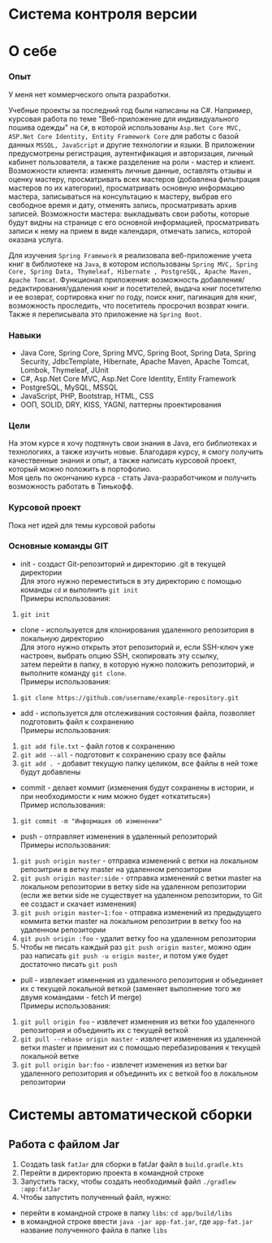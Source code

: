 # Система контроля версии
# О себе
### Опыт 
У меня нет коммерческого опыта разработки. <br/>

Учебные проекты за последний год были написаны на C#. Например, курсовая работа по теме "Веб-приложение для индивидуального пошива одежды" на `C#`, в которой использованы `Asp.Net Core MVC,  ASP.Net Core Identity, Entity Framework Core` для работы с базой данных `MSSQL, JavaScript` и другие технологии и языки. В приложении предусмотрены регистрация, аутентификация и авторизация, личный кабинет пользователя, а также разделение на роли - мастер и клиент. Возможности клиента: изменять личные данные, оставлять отзывы и оценку мастеру, просматривать всех мастеров (добавлена фильтрация мастеров по их категории), просматривать основную информацию мастера, записываться на консультацию к мастеру, выбрав его свободное время и дату, отменять запись, просматривать архив записей. Возможности мастера: выкладывать свои работы, которые будут видны на странице с его основной информацией, просматривать записи к нему на прием в виде календаря, отмечать запись, которой оказана услуга. 

Для изучения `Spring Framework` я реализовала веб-приложение учета книг в библиотеке на `Java`, в котором использованы `Spring MVC, Spring Core, Spring Data, Thymeleaf, Hibernate , PostgreSQL, Apache Maven, Apache Tomcat`. Функционал приложения: возможность добавления/редактирования/удаления книг и посетителей, выдача книг посетителю и ее возврат, сортировка книг по году, поиск книг, пагинация для книг, возможность проследить, что посетитель просрочил возврат книги. Также я переписывала это приложение на `Spring Boot`.

### Навыки
- Java Core, Spring Core, Spring MVC, Spring Boot, Spring Data, Spring Security, JdbcTemplate, Hibernate, Apache Maven, Apache Tomcat, Lombok, Thymeleaf, JUnit
- C#, Asp.Net Core MVC, Asp.Net Core Identity, Entity Framework
- PostgreSQL, MySQL, MSSQL
- JavaScript, PHP, Bootstrap, HTML, CSS
- ООП, SOLID, DRY, KISS, YAGNI, паттерны проектирования

### Цели 
На этом курсе я хочу подтянуть свои знания в Java, его библиотеках и технологиях, а также изучить новые. Благодаря курсу, я смогу получить качественные знания и опыт,
а также написать курсовой проект, который можно положить в портофолио.<br/>
Моя цель по окончанию курса - стать Java-разработчиком и получить возможность работать в Тинькофф.

### Курсовой проект
Пока нет идей для темы курсовой работы

### Основные команды GIT
* init - создаст Git-репозиторий и директорию .git в текущей директории<br/>
Для этого нужно переместиться в эту директорию с помощью команды `cd` и выполнить `git init`<br/>
Примеры использования: 
1. `git init `
* clone - используется для клонирования удаленного репозитория в локальную директорию<br/>
Для этого нужно открыть этот репозиторий и, если SSH-ключ уже настроен, выбрать опцию SSH, скопировать эту ссылку,<br/>
 затем перейти в папку, в которую нужно положить репозиторий, и выполните команду `git clone`.<br/>
Примеры использования: 
1. `git clone https://github.com/username/example-repository.git`
* add - используется для отслеживания состояния файла, позволяет подготовить файл к сохранению<br/>
Примеры использования: 
1. `git add file.txt` - файл готов к сохранению
2. `git add --all` - подготовит к сохранению сразу все файлы
3. `git add . `- добавит текущую папку целиком, все файлы в ней тоже будут добавлены
* commit - делает коммит (изменения будут сохранены в истории, и при необходимости к ним можно будет «откатиться»)<br/>
Пример использования:
1. `git commit -m "Информация об изменении"`
* push - отправляет изменения в удаленный репозиторий<br/>
Примеры использования:
1. `git push origin master` - отправка изменений с ветки на локальном репозитрии в ветку master на удаленном репозитории
2. `git push origin master:side` - отправка изменений с ветки master на локальном репозитории в ветку side на удаленном репозитории
                                    (если же ветки side не существует на удаленном репозитории, то Git ее создаст и скачает изменения)
3. `git push origin master~1:foo` - отправка изменений из предыдущего коммита ветки master на локальном репозитрии в ветку foo на удаленном репозитории
4. `git push origin :foo`  - удалит ветку foo на удаленном репозитории
5. Чтобы не писать каждый раз `git push origin master`, можно один раз написать `git push -u origin master`, и потом уже будет достаточно писать `git push`
* pull - извлекает изменения из удаленного репозитория и объединяет их с текущей локальной веткой (заменяет выполнение того же двумя командами - fetch И merge)<br/>
Примеры использования: 
1. `git pull origin foo` - извлечет изменения из ветки foo удаленного репозитория и объединить их с текущей веткой
2. `git pull --rebase origin master` - извлечет изменения из удаленной ветки master и применит их с помощью перебазирования к текущей локальной ветке
3. `git pull origin bar:foo` - извлечет изменения из ветки bar удаленного репозитория и объединить их с веткой foo в локальном репозитории


# Системы автоматической сборки                        
## Работа с файлом Jar
1. Создать task `fatJar` для сборки в fatJar файл в `build.gradle.kts`
2. Перейти в директорию проекта в командной строке
2. Запустить таску, чтобы создать необходимый файл `./gradlew :app:fatJar`
3. Чтобы запустить полученный файл, нужно:
- перейти в командной строке в папку `libs`: `cd app/build/libs`
- в командной строке ввести  `java -jar app-fat.jar`, где `app-fat.jar` название полученного файла в папке `libs`


